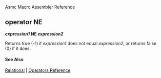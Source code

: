Asmc Macro Assembler Reference

## operator NE

**_expression1_ NE _expression2_**

Returns true (-1) if _expression1_ does not equal _expression2_, or returns false (0) if it does.

#### See Also

[Relational](relational.md) | [Operators Reference](readme.md)
